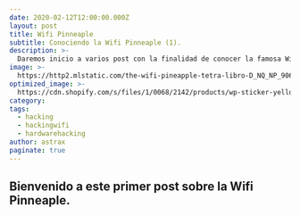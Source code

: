 ```yaml
---
date: 2020-02-12T12:00:00.000Z
layout: post
title: Wifi Pinneaple
subtitle: Conociendo la Wifi Pinneaple (1).
description: >-
  Daremos inicio a varios post con la finalidad de conocer la famosa Wifi Pinneaple un dispositivo dedicado a hacking wifi
image: >-
  https://http2.mlstatic.com/the-wifi-pineapple-tetra-libro-D_NQ_NP_906369-MLM28332406151_102018-F.webp
optimized_image: >-
  https://cdn.shopify.com/s/files/1/0068/2142/products/wp-sticker-yellow-on-black_800x.jpg?v=1559600324
category: 
tags:
  - hacking
  - hackingwifi
  - hardwarehacking
author: astrax
paginate: true
---
```

## Bienvenido a este primer post sobre la Wifi Pinneaple.